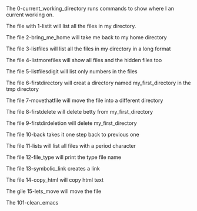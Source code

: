 The 0-current_working_directory runs commands to show where I an current working
on.

The file with 1-listit will list all the files in my directory.

The file 2-bring_me_home will take me back to my home directory

The file 3-listfiles will list all the files in my directory in a long format

The file 4-listmorefiles will show all files and the hidden files too

The file 5-listfilesdigit will list only numbers in the files

The file 6-firstdirectory will creat a directory named my_first_directory in the tmp directory

The file 7-movethatfile will move the file into a different directory

The file 8-firstdelete will delete betty from my_first_directory

The file 9-firstdirdeletion will delete my_first_directory

The file 10-back takes it one step back to previous one

The file 11-lists will list all files with a period character 

The file 12-file_type will print the type file name

The file 13-symbolic_link creates a link

The file 14-copy_html will copy html text

The gile 15-lets_move will move the file

The 101-clean_emacs 
